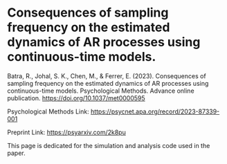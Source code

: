 # Consequences of sampling frequency on the estimated dynamics of AR processes using continuous-time models.

Batra, R., Johal, S. K., Chen, M., & Ferrer, E. (2023). Consequences of sampling frequency on the estimated dynamics of AR processes using continuous-time models. Psychological Methods. Advance online publication. https://doi.org/10.1037/met0000595

Psychological Methods Link: https://psycnet.apa.org/record/2023-87339-001

Preprint Link: https://psyarxiv.com/2k8pu

This page is dedicated for the simulation and analysis code used in the paper. 
